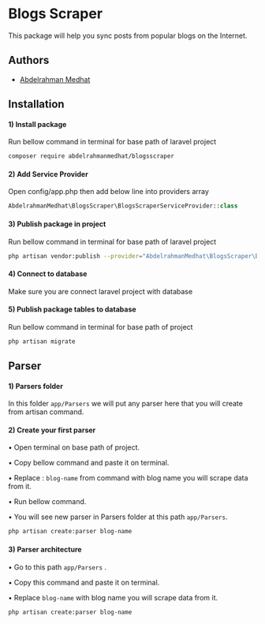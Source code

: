 
# Blogs Scraper

This package will help you sync posts from popular blogs on the Internet.


## Authors

- [Abdelrahman Medhat](https://github.com/Abdelrahman-Medhat)


## Installation

#### **1) Install package**

Run bellow command in terminal for base path of laravel project
```bash
composer require abdelrahmanmedhat/blogsscraper
```

#### **2) Add Service Provider** 

Open config/app.php then add below line into providers array

```php
AbdelrahmanMedhat\BlogsScraper\BlogsScraperServiceProvider::class
```
 
#### **3) Publish package in project**
Run bellow command in terminal for base path of laravel project
```bash
php artisan vendor:publish --provider="AbdelrahmanMedhat\BlogsScraper\BlogsScraperServiceProvider"
```  

#### **4) Connect to database**
Make sure you are connect laravel project with database

#### **5) Publish package tables to database**
Run bellow command in terminal for base path of project
```bash
php artisan migrate
``` 
## Parser


#### **1) Parsers folder**
In this folder `app/Parsers`  we will put any parser here that you will create from artisan command.

#### **2) Create your first parser**
• Open terminal on base path of project.

• Copy bellow command and paste it on terminal.

• Replace : `blog-name` from command with blog name you will scrape data from it.

• Run bellow command.

• You will see new parser in Parsers folder at this path `app/Parsers`.

```bash
php artisan create:parser blog-name
```


#### **3) Parser architecture**
• Go to this path `app/Parsers` .

• Copy this command and paste it on terminal.

• Replace `blog-name` with blog name you will scrape data from it.
```bash
php artisan create:parser blog-name
```
